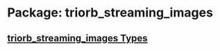 # Package: triorb_streaming_images


## [triorb_streaming_images Types](../TriOrb-ROS2-Types/triorb_streaming_images/README.md)